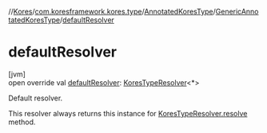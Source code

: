 //[Kores](../../../../index.md)/[com.koresframework.kores.type](../../index.md)/[AnnotatedKoresType](../index.md)/[GenericAnnotatedKoresType](index.md)/[defaultResolver](default-resolver.md)

# defaultResolver

[jvm]\
open override val [defaultResolver](default-resolver.md): [KoresTypeResolver](../../-kores-type-resolver/index.md)<*>

Default resolver.

This resolver always returns this instance for [KoresTypeResolver.resolve](../../-kores-type-resolver/resolve.md) method.
